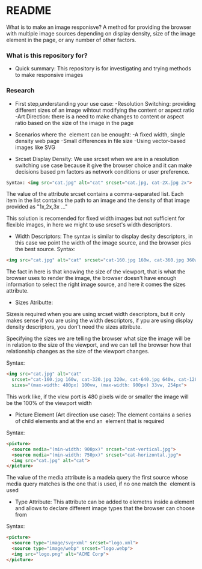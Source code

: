 # README #

What is to make an image responisve? 
A method for providing the browser with multiple image sources depending on display density, size of the image element in the page, or any number of other factors.

### What is this repository for? ###

* Quick summary: 
This repository is for investigating and trying methods to make responsive images 


### Research ###
* First step,understanding your use case:
  -Resolution Switching: providing different sizes of an image wihtout modifying the content or aspect ratio
  -Art Direction: there is a need to make changes to content or aspect ratio based on the size of the image in the page

* Scenarios where the <img> element can be enought:
  -A fixed width, single density web page
  -Small differences in file size
  -Using vector-based images like SVG


* Srcset Display Density:
We use srcset when we are in a resolution switching use case because it give the browser choice and it can make decisions based pm factors as network conditions or user preference.
```html
Syntax: <img src="cat.jpg" alt="cat" srcset="cat.jpg, cat-2X.jpg 2x">
```
The value of the attribute srcset contains a comma-separated list. Each item in the list contains the path to an image and the density of that image provided as "1x,2x,3x ..."

This solution is recomended for fixed width images but not sufficient for flexible images, in here we might to use srcset's width descriptors.


* Width Descriptors:
The syntax is similar to display desity descriptors, in this case we point the width of the image source, and the browser pics the best source.
Syntax: 
```html
<img src="cat.jpg" alt="cat" srcset="cat-160.jpg 160w, cat-360.jpg 360w">
```
The fact in here is that knowing the size of the viewport, that is what the browser uses to render the image, the browser doesn't have enough information to select the right image source, and here it comes the sizes attribute.


* Sizes Atributte:

Sizesis required when you are using srcset width descriptors, but it only makes sense if you are using the width descriptors, if ypu are using display density descriptors, you don't need the sizes attribute.

Specifying the sizes we are telling the browser what size the image will be in relation to the size of the viewport, and we can tell the browser how that relationship changes as the size of the viewport changes.

Syntax:
```html
<img src="cat.jpg" alt="cat"
  srcset="cat-160.jpg 160w, cat-320.jpg 320w, cat-640.jpg 640w, cat-1280.jpg 1280w" 
  sizes="(max-width: 480px) 100vw, (max-width: 900px) 33vw, 254px">
```
This work like, if the view port is 480 pixels wide or smaller the image will be the 100% of the viewport width

* Picture Element (Art direction use case):
The <picture> element contains a series of <source> child elements and at the end an <img> element that is required

Syntax: 
```html
<picture>
  <source media="(min-width: 900px)" srcset="cat-vertical.jpg">
  <source media="(min-width: 750px)" srcset="cat-horizontal.jpg">
  <img src="cat.jpg" alt="cat">
</picture>
```
The value of the media attribute is a madeia query the first source whose media query matches is the one that is used, if no one match the <img> element is used

* Type Attribute:
This attribute can be added to <source> elemetns inside a <picture> element and allows to declare different image types that the browser can choose from

Syntax:
```html
<picture>
  <source type="image/svg+xml" srcset="logo.xml">
  <source type="image/webp" srcset="logo.webp"> 
  <img src="logo.png" alt="ACME Corp">
</picture>
```

